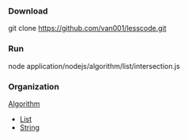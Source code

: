 ### Download

git clone https://github.com/van001/lesscode.git

### Run
node application/nodejs/algorithm/list/intersection.js

### Organization
[Algorithm](https://github.com/van001/lesscode/tree/master/application/nodejs/algorithm)
  - [List](https://github.com/van001/lesscode/tree/master/application/nodejs/algorithm/list)
  - [String](https://github.com/van001/lesscode/tree/master/application/nodejs/algorithm/string)
